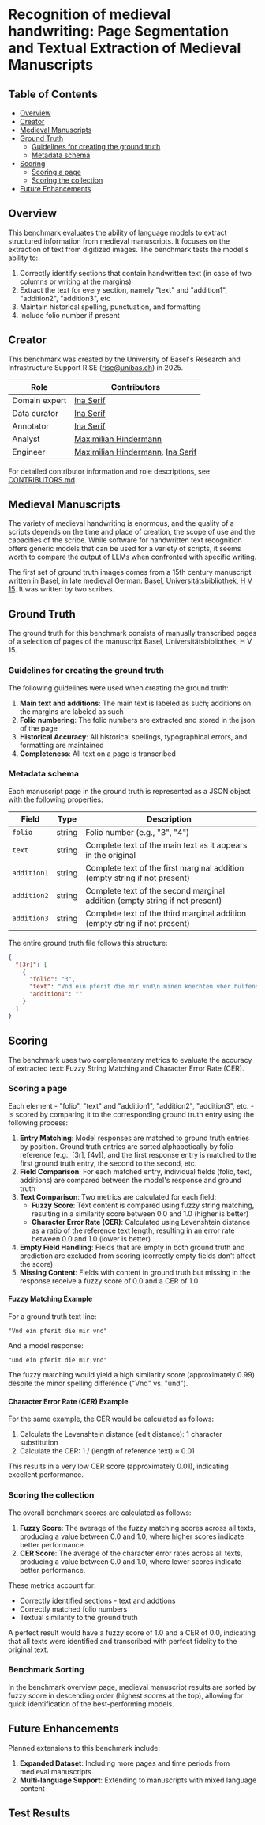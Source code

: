 # Recognition of medieval handwriting: Page Segmentation and Textual Extraction of Medieval Manuscripts

## Table of Contents
- [Overview](#overview)
- [Creator](#creator)
- [Medieval Manuscripts](#medman)
- [Ground Truth](#ground-truth)
  - [Guidelines for creating the ground truth](#guidelines-for-creating-the-ground-truth)
  - [Metadata schema](#metadata-schema)
- [Scoring](#scoring)
  - [Scoring a page](#scoring-a-page)
  - [Scoring the collection](#scoring-the-collection)
- [Future Enhancements](#future-enhancements)

## Overview

This benchmark evaluates the ability of language models to extract structured information from medieval manuscripts. It focuses on the extraction of text from digitized images. The benchmark tests the model's ability to:

1. Correctly identify sections that contain handwritten text (in case of two columns or writing at the margins)
2. Extract the text for every section, namely "text" and "addition1", "addition2", "addition3", etc
3. Maintain historical spelling, punctuation, and formatting
4. Include folio number if present


## Creator

This benchmark was created by the University of Basel's Research and Infrastructure Support RISE (rise@unibas.ch) in 2025.

| Role | Contributors |
|------|-------------|
| Domain expert | [Ina Serif] |
| Data curator | [Ina Serif] |
| Annotator | [Ina Serif] |
| Analyst | [Maximilian Hindermann] |
| Engineer | [Maximilian Hindermann], [Ina Serif] |

For detailed contributor information and role descriptions, see [CONTRIBUTORS.md](https://github.com/RISE-UNIBAS/humanities_data_benchmark/blob/main/CONTRIBUTORS.md).

## Medieval Manuscripts

The variety of medieval handwriting is enormous, and the quality of a scripts depends on the time and place of creation, the scope of use and the capacities of the scribe. 
While software for handwritten text recognition offers generic models that can be used for a variety of scripts, it seems worth to compare the output of LLMs when confronted with specific writing.

The first set of ground truth images comes from a 15th century manuscript written in Basel, in late medieval German: [Basel, Universitätsbibliothek, H V 15](www.e-codices.ch/de/description/ubb/H-V-0015/HAN).
It was written by two scribes.


## Ground Truth

The ground truth for this benchmark consists of manually transcribed pages of a selection of pages of the manuscript Basel, Universitätsbibliothek, H V 15.

### Guidelines for creating the ground truth

The following guidelines were used when creating the ground truth:

1. **Main text and additions**: The main text is labeled as such; additions on the margins are labeled as such
2. **Folio numbering**: The folio numbers are extracted and stored in the json of the page
1. **Historical Accuracy**: All historical spellings, typographical errors, and formatting are maintained
2. **Completeness**: All text on a page is transcribed

### Metadata schema

Each manuscript page in the ground truth is represented as a JSON object with the following properties:

| Field | Type | Description |
|-------|------|-------------|
| `folio` | string | Folio number (e.g., "3", "4") |
| `text` | string | Complete text of the main text as it appears in the original |
| `addition1` | string | Complete text of the first marginal addition (empty string if not present) |
| `addition2` | string | Complete text of the second marginal addition (empty string if not present) |
| `addition3` | string | Complete text of the third marginal addition (empty string if not present) |


The entire ground truth file follows this structure:

```json
{
  "[3r]": [
    {
      "folio": "3",
      "text": "Vnd ein pferit die mir vnd\n minen knechten vber hulfend\n den do was nienan kein weg\n denne den wir machtend\n vnd vielend die knecht dick\n vnd vil in untz an den ars\n vnd die pferit vntz an die \n settel vnd was ze mol ein grosser\n nebel dz wir kum gesachend\n vnd also mit grosser arbeit kome\n wir ze mittem tag zuo sant\n kristoffel vff den berg Do\n Do sach ich die buecher Do gar\n vil herren wopen in stond\n die ir stür do hin geben hand\n do stuond mines vatters seligen\n wopen och in dem einen",
      "addition1": ""
    }
  ]
}
```

## Scoring

The benchmark uses two complementary metrics to evaluate the accuracy of extracted text: Fuzzy String Matching and Character Error Rate (CER).

### Scoring a page

Each element - "folio", "text" and "addition1", "addition2", "addition3", etc. - is scored by comparing it to the corresponding ground truth entry using the following process:

1. **Entry Matching**: Model responses are matched to ground truth entries by position. Ground truth entries are sorted alphabetically by folio reference (e.g., [3r], [4v]), and the first response entry is matched to the first ground truth entry, the second to the second, etc.
2. **Field Comparison**: For each matched entry, individual fields (folio, text, additions) are compared between the model's response and ground truth
3. **Text Comparison**: Two metrics are calculated for each field:
   - **Fuzzy Score**: Text content is compared using fuzzy string matching, resulting in a similarity score between 0.0 and 1.0 (higher is better)
   - **Character Error Rate (CER)**: Calculated using Levenshtein distance as a ratio of the reference text length, resulting in an error rate between 0.0 and 1.0 (lower is better)
4. **Empty Field Handling**: Fields that are empty in both ground truth and prediction are excluded from scoring (correctly empty fields don't affect the score)
5. **Missing Content**: Fields with content in ground truth but missing in the response receive a fuzzy score of 0.0 and a CER of 1.0

#### Fuzzy Matching Example

For a ground truth text line:
```
"Vnd ein pferit die mir vnd"
```

And a model response:
```
"und ein pferit die mir vnd"
```

The fuzzy matching would yield a high similarity score (approximately 0.99) despite the minor spelling difference ("Vnd" vs. "und").

#### Character Error Rate (CER) Example

For the same example, the CER would be calculated as follows:
1. Calculate the Levenshtein distance (edit distance): 1 character substitution
2. Calculate the CER: 1 / (length of reference text) ≈ 0.01

This results in a very low CER score (approximately 0.01), indicating excellent performance.

### Scoring the collection

The overall benchmark scores are calculated as follows:

1. **Fuzzy Score**: The average of the fuzzy matching scores across all texts, producing a value between 0.0 and 1.0, where higher scores indicate better performance.
2. **CER Score**: The average of the character error rates across all texts, producing a value between 0.0 and 1.0, where lower scores indicate better performance.

These metrics account for:
- Correctly identified sections - text and addtions
- Correctly matched folio numbers
- Textual similarity to the ground truth

A perfect result would have a fuzzy score of 1.0 and a CER of 0.0, indicating that all texts were identified and transcribed with perfect fidelity to the original text.

### Benchmark Sorting

In the benchmark overview page, medieval manuscript results are sorted by fuzzy score in descending order (highest scores at the top), allowing for quick identification of the best-performing models.

## Future Enhancements

Planned extensions to this benchmark include:

1. **Expanded Dataset**: Including more pages and time periods from medieval manuscripts
2. **Multi-language Support**: Extending to manuscripts with mixed language content

[Maximilian Hindermann]: https://orcid.org/0000-0002-9337-4655
[Ina Serif]: https://orcid.org/0000-0003-2419-4252


## Test Results

